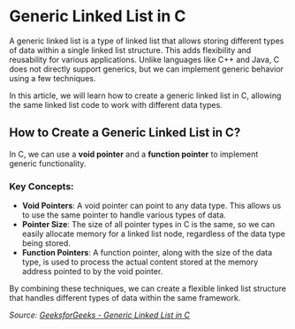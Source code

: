 # Generic Linked List in C

A generic linked list is a type of linked list that allows storing different types of data within a single linked list structure. This adds flexibility and reusability for various applications. Unlike languages like C++ and Java, C does not directly support generics, but we can implement generic behavior using a few techniques.

In this article, we will learn how to create a generic linked list in C, allowing the same linked list code to work with different data types.

## How to Create a Generic Linked List in C?

In C, we can use a **void pointer** and a **function pointer** to implement generic functionality.

### Key Concepts:

- **Void Pointers**: A void pointer can point to any data type. This allows us to use the same pointer to handle various types of data.
- **Pointer Size**: The size of all pointer types in C is the same, so we can easily allocate memory for a linked list node, regardless of the data type being stored.
- **Function Pointers**: A function pointer, along with the size of the data type, is used to process the actual content stored at the memory address pointed to by the void pointer.

By combining these techniques, we can create a flexible linked list structure that handles different types of data within the same framework.

_Source: [GeeksforGeeks - Generic Linked List in C](https://www.geeksforgeeks.org/generic-linked-list-in-c-2/)_
